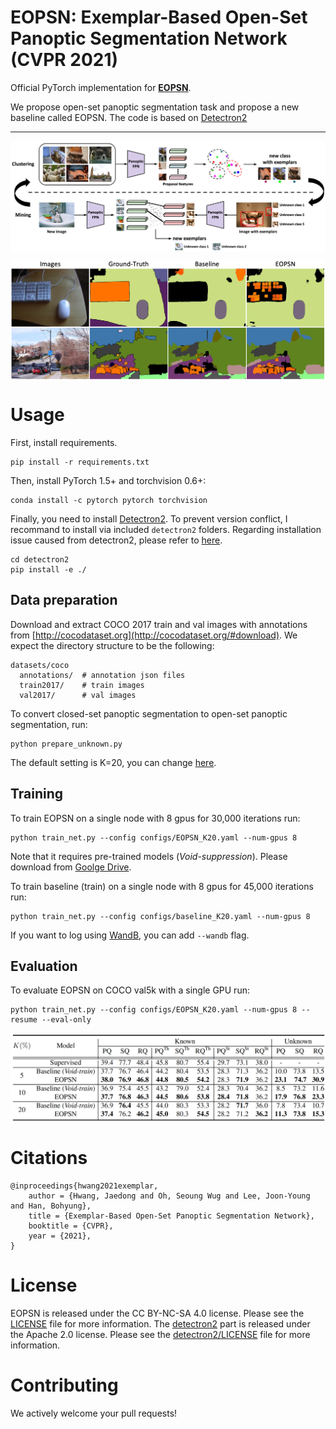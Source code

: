 **EOPSN: Exemplar-Based Open-Set Panoptic Segmentation Network (CVPR 2021)**
========
Official PyTorch implementation for **[EOPSN](https://openaccess.thecvf.com/content/CVPR2021/html/Hwang_Exemplar-Based_Open-Set_Panoptic_Segmentation_Network_CVPR_2021_paper.html)**.

We propose open-set panoptic segmentation task and propose a new baseline called EOPSN.
The code is based on [Detectron2](https://github.com/facebookresearch/detectron2)

---

<p align="center">
  <img align="middle" src="./assets/architecture.png" alt="Architecture"/>
</p>
<p align="center">
  <img align="middle" src="./assets/qual.png" alt="Qualitative Results"/>
</p>

# Usage
First, install requirements.
```
pip install -r requirements.txt
```
Then, install PyTorch 1.5+ and torchvision 0.6+:
```
conda install -c pytorch pytorch torchvision
```

Finally, you need to install [Detectron2](https://github.com/facebookresearch/detectron2).
To prevent version conflict, I recommand to install via included `detectron2` folders.
Regarding installation issue caused from detectron2, please refer to [here](https://github.com/facebookresearch/detectron2/issues).
```
cd detectron2
pip install -e ./
```



## Data preparation

Download and extract COCO 2017 train and val images with annotations from
[http://cocodataset.org](http://cocodataset.org/#download).
We expect the directory structure to be the following:
```
datasets/coco
  annotations/  # annotation json files
  train2017/    # train images
  val2017/      # val images
```

To convert closed-set panoptic segmentation to open-set panoptic segmentation, run:
```
python prepare_unknown.py
```

The default setting is K=20, you can change [here](https://github.com/jd730/EOPSN/blob/master/prepare_unknown.py#L94).


## Training
To train EOPSN on a single node with 8 gpus for 30,000 iterations run:
```
python train_net.py --config configs/EOPSN_K20.yaml --num-gpus 8
```

Note that it requires pre-trained models (<i>Void-suppression</i>).
Please download from [Goolge Drive](https://drive.google.com/drive/folders/0Bx1p2kGSZijffno4eG1zWXFNbVpqUTJISVJSaDVZX2psR0pYQ3R4akZCaEZpX3BQVTNZMnc?resourcekey=0-69Rk3PxibLzMhqSXV4LYLA&usp=sharing).


To train baseline (train) on a single node with 8 gpus for 45,000 iterations run:
```
python train_net.py --config configs/baseline_K20.yaml --num-gpus 8
```

If you want to log using [WandB](https://www.wandb.com/), you can add `--wandb` flag.


## Evaluation
To evaluate EOPSN on COCO val5k with a single GPU run:
```
python train_net.py --config configs/EOPSN_K20.yaml --num-gpus 8 --resume --eval-only
```

<p align="center">
  <img align="middle" src="./assets/results.png" alt="Quantitative Results"/>
</p>


# Citations
```
@inproceedings{hwang2021exemplar,
    author = {Hwang, Jaedong and Oh, Seoung Wug and Lee, Joon-Young and Han, Bohyung},
    title = {Exemplar-Based Open-Set Panoptic Segmentation Network},
    booktitle = {CVPR},
    year = {2021},
}   
```

# License
EOPSN is released under the CC BY-NC-SA 4.0 license. Please see the [LICENSE](LICENSE) file for more information.
The [detectron2](detectron2) part is released under the Apache 2.0 license. Please see the [detectron2/LICENSE](detectron2/LICENSE) file for more information.

# Contributing
We actively welcome your pull requests!

